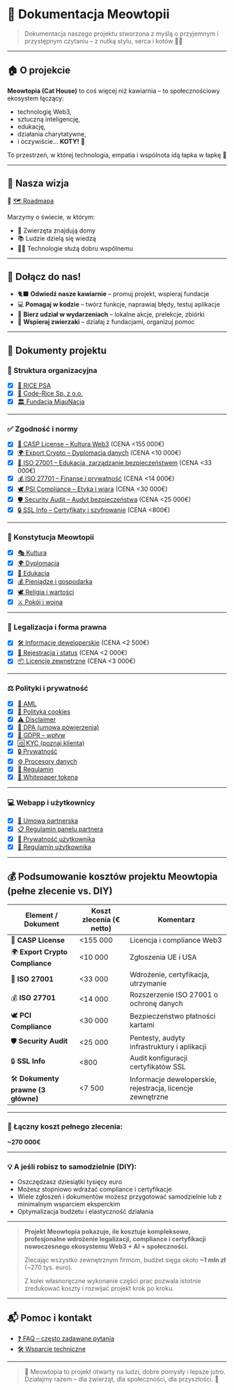 # 🐾 Dokumentacja Meowtopii

> Dokumentacja naszego projektu stworzona z myślą o przyjemnym i przystępnym czytaniu – z nutką stylu, serca i kotów 💖🐱

---

## 🏠 O projekcie

**Meowtopia (Cat House)** to coś więcej niż kawiarnia – to społecznościowy ekosystem łączący:

- technologię Web3,
- sztuczną inteligencję,
- edukację,
- działania charytatywne,
- i oczywiście... **KOTY!** 🐾

To przestrzeń, w której technologia, empatia i wspólnota idą łapka w łapkę 🤝

---

## 🎯 Nasza wizja

📍 [🗺️ Roadmapa](roadmap)

Marzymy o świecie, w którym:

- 🏡 Zwierzęta znajdują domy
- 📚 Ludzie dzielą się wiedzą
- 🤖💗 Technologie służą dobru wspólnemu

---

## 🤝 Dołącz do nas!

- 🐈‍⬛ **Odwiedź nasze kawiarnie** – promuj projekt, wspieraj fundacje
- 💻 **Pomagaj w kodzie** – twórz funkcje, naprawiaj błędy, testuj aplikacje
- 🎉 **Bierz udział w wydarzeniach** – lokalne akcje, prelekcje, zbiórki
- 🐾 **Wspieraj zwierzaki** – działaj z fundacjami, organizuj pomoc

---

## 🔗 Dokumenty projektu

### 👥 Struktura organizacyjna

- [x] [🏢 RICE PSA](sjsc)
- [x] [🏢 Code-Rice Sp. z o.o.](llc)
- [x] [🏛️ Fundacja MiauNacja](npf)

---

### ✅ Zgodność i normy

- [x] [📄 CASP License – Kultura Web3](casp-license) (CENA <155 000€)
- [x] [🌍 Export Crypto – Dyplomacja danych](export-crypto) (CENA <10 000€)
- [x] [📘 ISO 27001 – Edukacja, zarządzanie bezpieczeństwem](iso-27001) (CENA <33 000€)
- [x] [💰 ISO 27701 – Finanse i prywatność](iso-27701) (CENA <14 000€)
- [x] [🕊️ PSI Compliance – Etyka i wiara](pci-compliance) (CENA <30 000€)
- [x] [🛡️ Security Audit – Audyt bezpieczeństwa](security-audit) (CENA <25 000€)
- [x] [🔒 SSL Info – Certyfikaty i szyfrowanie](ssl-info) (CENA <800€)

---

### 📜 Konstytucja Meowtopii

- [x] [🎭 Kultura](culture)
- [x] [🌍 Dyplomacja](dyplomacy)
- [x] [📘 Edukacja](education)
- [x] [💰 Pieniądze i gospodarka](money)
- [x] [🕊️ Religia i wartości](religion)
- [x] [⚔️ Pokój i wojna](war)

---

### 📄 Legalizacja i forma prawna

- [x] [🛠️ Informacje deweloperskie](developer-info) (CENA <2 500€)
- [x] [📝 Rejestracja i status](regostration-info) (CENA <2 000€)
- [x] [📦 Licencje zewnętrzne](third-party-licenses) (CENA <3 000€)

---

### ⚖️ Polityki i prywatność

- [x] [💸 AML](aml)
- [x] [🍪 Polityka cookies](cookies-consent)
- [x] [⚠️ Disclaimer](disclaimer)
- [x] [📄 DPA (umowa powierzenia)](dpa)
- [x] [🔐 GDPR – wpływ](gdpr-impact)
- [x] [🆔 KYC (poznaj klienta)](kyc)
- [x] [🔒 Prywatność](privacy)
- [x] [⚙️ Procesory danych](processors-list)
- [x] [📜 Regulamin](terms)
- [x] [📘 Whitepaper tokena](token-whitepaper)

---

### 💻 Webapp i użytkownicy

- [x] [🤝 Umowa partnerska](partner-contract)
- [x] [📋 Regulamin panelu partnera](partner-panel-tos)
- [x] [🔐 Prywatność użytkownika](user-privacy)
- [x] [📜 Regulamin użytkownika](user-tos)

---

## 💰 Podsumowanie kosztów projektu Meowtopia (pełne zlecenie vs. DIY)

| Element / Dokument                 | Koszt zlecenia (€ netto) | Komentarz                                                  |
| ---------------------------------- | ------------------------ | ---------------------------------------------------------- |
| 🔐 **CASP License**                | <155 000                 | Licencja i compliance Web3                                 |
| 🌍 **Export Crypto Compliance**    | <10 000                  | Zgłoszenia UE i USA                                        |
| 📘 **ISO 27001**                   | <33 000                  | Wdrożenie, certyfikacja, utrzymanie                        |
| 💰 **ISO 27701**                   | <14 000                  | Rozszerzenie ISO 27001 o ochronę danych                    |
| 🕊️ **PCI Compliance**              | <30 000                  | Bezpieczeństwo płatności kartami                           |
| 🛡️ **Security Audit**              | <25 000                  | Pentesty, audyty infrastruktury i aplikacji                |
| 🔒 **SSL Info**                    | <800                     | Audit konfiguracji certyfikatów SSL                        |
| 🛠️ **Dokumenty prawne (3 główne)** | <7 500                   | Informacje deweloperskie, rejestracja, licencje zewnętrzne |

---

### 🔷 Łączny koszt pełnego zlecenia:

**~270 000€**

---

### 💡 A jeśli robisz to samodzielnie (DIY):

- Oszczędzasz dziesiątki tysięcy euro
- Możesz stopniowo wdrażać compliance i certyfikacje
- Wiele zgłoszeń i dokumentów możesz przygotować samodzielnie lub z minimalnym wsparciem eksperckim
- Optymalizacja budżetu i elastyczność działania

---

> **Projekt Meowtopia pokazuje, ile kosztuje kompleksowe, profesjonalne wdrożenie legalizacji, compliance i certyfikacji nowoczesnego ekosystemu Web3 + AI + społeczności.**
>
> Zlecając wszystko zewnętrznym firmom, budżet sięga około **~1 mln zł** (~270 tys. euro).
>
> Z kolei własnoręczne wykonanie części prac pozwala istotnie zredukować koszty i rozwijać projekt krok po kroku.

---

## 📬 Pomoc i kontakt

- [❓ FAQ – często zadawane pytania](faq)
- [🛠️ Wsparcie techniczne](support)

---

> 📣 Meowtopia to projekt otwarty na ludzi, dobre pomysły i lepsze jutro.  
> Działajmy razem – dla zwierząt, dla społeczności, dla przyszłości. 💫
